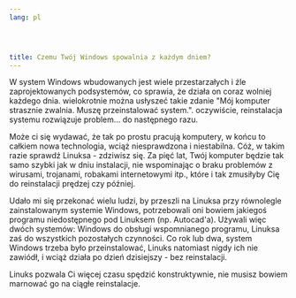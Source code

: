 ```yaml
---
lang: pl
﻿



title: Czemu Twój Windows spowalnia z każdym dniem?
---
```


W system Windows wbudowanych jest wiele przestarzałych i źle
zaprojektowanych podsystemów, co sprawia, że działa on coraz wolniej
każdego dnia. wielokrotnie można usłyszeć takie zdanie "Mój komputer
strasznie zwalnia. Muszę przeinstalować system.". oczywiście,
reinstalacja systemu rozwiązuje problem... do następnego razu.

Może ci się wydawać, że tak po prostu pracują komputery, w końcu to
całkiem nowa technologia, wciąż niesprawdzona i niestabilna. Cóż, w takim
razie sprawdź Linuksa - zdziwisz się. Za pięć lat, Twój komputer będzie
tak samo szybki jak w dniu instalacji, nie wspominając o braku problemów
z wirusami, trojanami, robakami internetowymi itp., które i tak zmusiłyby
Cię do reinstalacji prędzej czy później.

Udało mi się przekonać wielu ludzi, by przeszli na Linuksa przy
równolegle zainstalowanym systemie Windows, potrzebowali oni bowiem jakiegoś
programu niedostępnego pod Linuksem (np. Autocad'a). Używali więc dwóch
systemów: Windows do obsługi wspomnianego programu, Linuksa zaś do
wszystkich pozostałych czynności. Co rok lub dwa, system Windows trzeba
było przeinstalować, Linuks natomiast nigdy ich nie zawiódł, i wciąż działa
po dzień dzisiejszy - bez reinstalacji.

Linuks pozwala Ci więcej czasu spędzić konstruktywnie, nie musisz
bowiem marnować go na ciągłe reinstalacje.



